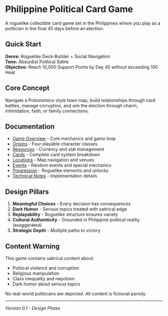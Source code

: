 # Philippine Political Card Game

A roguelike collectible card game set in the Philippines where you play as a politician in the final 45 days before an election.

## Quick Start

**Genre:** Roguelike Deck-Builder + Social Navigation  
**Tone:** Absurdist Political Satire  
**Objective:** Reach 10,000 Support Points by Day 45 without exceeding 100 Heat

## Core Concept

Navigate a Potionomics-style town map, build relationships through card battles, manage corruption, and win the election through charm, intimidation, faith, or family connections.

## Documentation

- [Game Overview](GAME_OVERVIEW.md) - Core mechanics and game loop
- [Origins](ORIGINS.md) - Four playable character classes
- [Resources](RESOURCES.md) - Currency and stat management
- [Cards](CARDS.md) - Complete card system breakdown
- [Locations](LOCATIONS.md) - Map navigation and venues
- [Events](EVENTS.md) - Random events and special mechanics
- [Progression](PROGRESSION.md) - Roguelike elements and unlocks
- [Technical Notes](TECHNICAL.md) - Implementation details

## Design Pillars

1. **Meaningful Choices** - Every decision has consequences
2. **Dark Humor** - Serious topics treated with satirical edge
3. **Replayability** - Roguelike structure ensures variety
4. **Cultural Authenticity** - Grounded in Philippine political reality (exaggerated)
5. **Strategic Depth** - Multiple paths to victory

## Content Warning

This game contains satirical content about:
- Political violence and corruption
- Religious manipulation
- Class inequality and nepotism
- Dark humor about serious topics

No real-world politicians are depicted. All content is fictional parody.

---

*Version 0.1 - Design Phase*